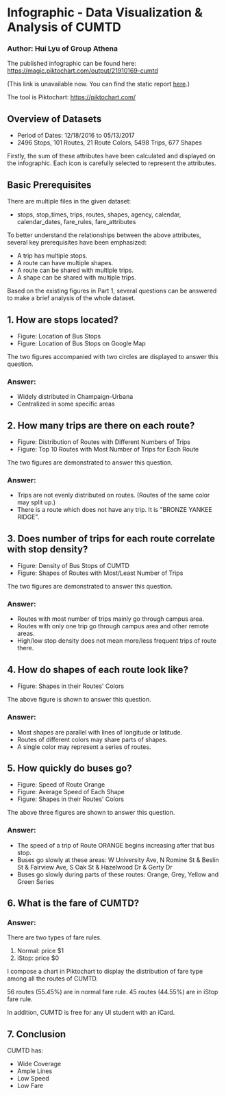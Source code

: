 # Infographic - Data Visualization & Analysis of CUMTD
### Author: Hui Lyu of Group Athena
The published infographic can be found here: https://magic.piktochart.com/output/21910169-cumtd

(This link is unavailable now. You can find the static report [here](https://github.com/huilyu2/DataVisualization/blob/master/project-spring2017/part4/Infographic-CUMTD.png).)

The tool is Piktochart: https://piktochart.com/

## Overview of Datasets

* Period of Dates: 12/18/2016 to 05/13/2017
* 2496 Stops, 101 Routes, 21 Route Colors, 5498 Trips, 677 Shapes

Firstly, the sum of these attributes have been calculated and displayed on the infographic. Each icon is carefully selected to represent the attributes.

## Basic Prerequisites

There are multiple files in the given dataset: 

* stops, stop_times, trips, routes, shapes, agency, calendar, calendar_dates, fare_rules, fare_attributes

To better understand the relationships between the above attributes, several key prerequisites have been emphasized:

* A trip has multiple stops.
* A route can have multiple shapes. 
* A route can be shared with multiple trips.
* A shape can be shared with multiple trips.

Based on the existing figures in Part 1, several questions can be answered to make a brief analysis of the whole dataset.

## 1. How are stops located?

* Figure: Location of Bus Stops
* Figure: Location of Bus Stops on Google Map

The two figures accompanied with two circles are displayed to answer this question.

### Answer:
* Widely distributed in Champaign-Urbana
* Centralized in some specific areas

## 2. How many trips are there on each route?

* Figure: Distribution of Routes with Different Numbers of Trips
* Figure: Top 10 Routes with Most Number of Trips for Each Route

The two figures are demonstrated to answer this question.

### Answer:
* Trips are not evenly distributed on routes. (Routes of the same color may split up.)
* There is a route which does not have any trip. It is "BRONZE YANKEE RIDGE".

## 3. Does number of trips for each route correlate with stop density?

* Figure: Density of Bus Stops of CUMTD
* Figure: Shapes of Routes with Most/Least Number of Trips

The two figures are demonstrated to answer this question.

### Answer:
* Routes with most number of trips mainly go through campus area.
* Routes with only one trip go through campus area and other remote areas.
* High/low stop density does not mean more/less frequent trips of route there.

## 4. How do shapes of each route look like?

* Figure: Shapes in their Routes' Colors

The above figure is shown to answer this question.

### Answer:
* Most shapes are parallel with lines of longitude or latitude.
* Routes of different colors may share parts of shapes.
* A single color may represent a series of routes.

## 5. How quickly do buses go?

* Figure: Speed of Route Orange
* Figure: Average Speed of Each Shape
* Figure: Shapes in their Routes' Colors

The above three figures are shown to answer this question.

### Answer:
* The speed of a trip of Route ORANGE begins increasing after that bus stop.
* Buses go slowly at these areas: W University Ave, N Romine St & Beslin St & Fairview Ave, S Oak St & Hazelwood Dr & Gerty Dr
* Buses go slowly during parts of these routes: Orange, Grey, Yellow and Green Series

## 6. What is the fare of CUMTD?

### Answer:
There are two types of fare rules. 

1. Normal: price $1
2. iStop: price $0

I compose a chart in Piktochart to display the distribution of fare type among all the routes of CUMTD. 

56 routes (55.45%) are in normal fare rule. 45 routes (44.55%) are in iStop fare rule.

In addition, CUMTD is free for any UI student with an iCard.

## 7. Conclusion

CUMTD has:

* Wide Coverage
* Ample Lines
* Low Speed
* Low Fare
